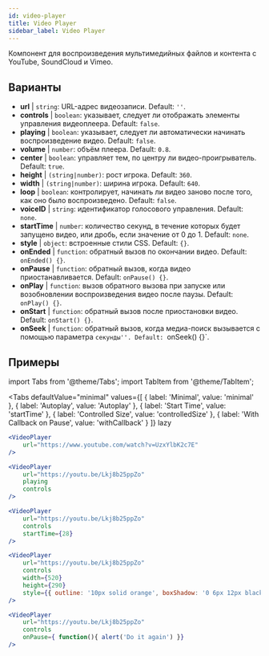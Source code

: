 ```yaml
---
id: video-player
title: Video Player
sidebar_label: Video Player
---
```


Компонент для воспроизведения мультимедийных файлов и контента с YouTube, SoundCloud и Vimeo.

## Варианты

* __url__ | `string`: URL-адрес видеозаписи. Default: `''`.
* __controls__ | `boolean`: указывает, следует ли отображать элементы управления видеоплеера. Default: `false`.
* __playing__ | `boolean`: указывает, следует ли автоматически начинать воспроизведение видео. Default: `false`.
* __volume__ | `number`: объём плеера. Default: `0.8`.
* __center__ | `boolean`: управляет тем, по центру ли видео-проигрыватель. Default: `true`.
* __height__ | `(string|number)`: рост игрока. Default: `360`.
* __width__ | `(string|number)`: ширина игрока. Default: `640`.
* __loop__ | `boolean`: контролирует, начинать ли видео заново после того, как оно было воспроизведено. Default: `false`.
* __voiceID__ | `string`: идентификатор голосового управления. Default: `none`.
* __startTime__ | `number`: количество секунд, в течение которых будет запущено видео, или дробь, если значение от 0 до 1. Default: `none`.
* __style__ | `object`: встроенные стили CSS. Default: `{}`.
* __onEnded__ | `function`: обратный вызов по окончании видео. Default: `onEnded() {}`.
* __onPause__ | `function`: обратный вызов, когда видео приостанавливается. Default: `onPause() {}`.
* __onPlay__ | `function`: вызов обратного вызова при запуске или возобновлении воспроизведения видео после паузы. Default: `onPlay() {}`.
* __onStart__ | `function`: обратный вызов после приостановки видео. Default: `onStart() {}`.
* __onSeek__ | `function`: обратный вызов, когда медиа-поиск вызывается с помощью параметра `секунды''. Default: `onSeek() {}`.


## Примеры

import Tabs from '@theme/Tabs';
import TabItem from '@theme/TabItem';

<Tabs
    defaultValue="minimal"
    values={[
        { label: 'Minimal', value: 'minimal' },
        { label: 'Autoplay', value: 'Autoplay' },
        { label: 'Start Time', value: 'startTime' },
        { label: 'Controlled Size', value: 'controlledSize' },
        { label: 'With Callback on Pause', value: 'withCallback' }
    ]}
    lazy
>
<TabItem value="minimal">

```jsx live
<VideoPlayer
    url="https://www.youtube.com/watch?v=UzxYlbK2c7E"
/>
```

</TabItem>

<TabItem value="withStyle">

```jsx live
<VideoPlayer
    url="https://youtu.be/Lkj8b25ppZo"
    playing
    controls
/>
```
</TabItem>

<TabItem value="startTime">

```jsx live
<VideoPlayer
    url="https://youtu.be/Lkj8b25ppZo"
    controls
    startTime={28}
/>
```
</TabItem>


<TabItem value="controlledSize">

```jsx live
<VideoPlayer
    url="https://youtu.be/Lkj8b25ppZo"
    controls
    width={520}
    height={290}
    style={{ outline: '10px solid orange', boxShadow: '0 6px 12px black'}}
/>
```
</TabItem>


<TabItem value="withCallback">

```jsx live
<VideoPlayer
    url="https://youtu.be/Lkj8b25ppZo"
    controls
    onPause={ function(){ alert('Do it again') }}
/>
```
</TabItem>

</Tabs>



